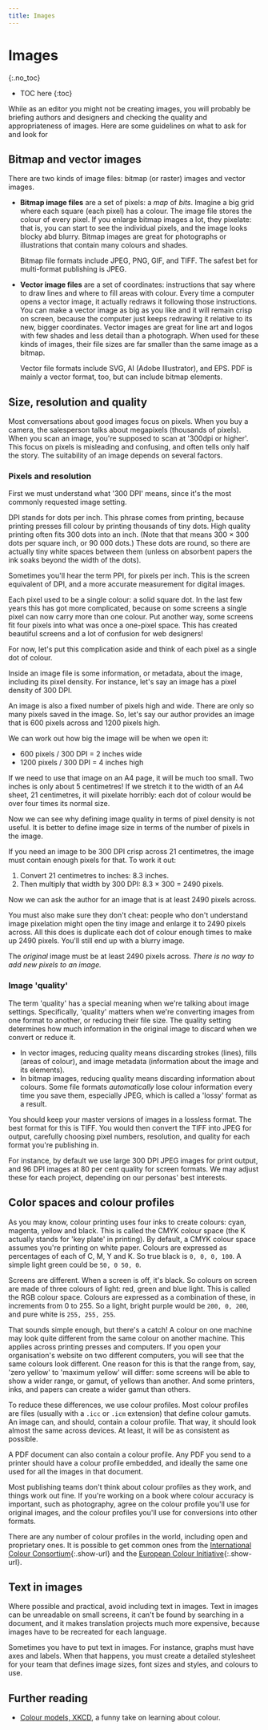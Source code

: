```yaml
---
title: Images
---
```


# Images
{:.no_toc}

* TOC here
{:toc}

While as an editor you might not be creating images, you will probably be briefing authors and designers and checking the quality and appropriateness of images. Here are some guidelines on what to ask for and look for

## Bitmap and vector images

There are two kinds of image files: bitmap (or raster) images and vector images.

- **Bitmap image files** are a set of pixels: a *map* of *bits*. Imagine a big grid where each square (each pixel) has a colour. The image file stores the colour of every pixel. If you enlarge bitmap images a lot, they pixelate: that is, you can start to see the individual pixels, and the image looks blocky abd blurry. Bitmap images are great for photographs or illustrations that contain many colours and shades.

    Bitmap file formats include JPEG, PNG, GIF, and TIFF. The safest bet for multi-format publishing is JPEG.

- **Vector image files** are a set of coordinates: instructions that say where to draw lines and where to fill areas with colour. Every time a computer opens a vector image, it actually redraws it following those instructions. You can make a vector image as big as you like and it will remain crisp on screen, because the computer just keeps redrawing it relative to its new, bigger coordinates. Vector images are great for line art and logos with few shades and less detail than a photograph. When used for these kinds of images, their file sizes are far smaller than the same image as a bitmap.

    Vector file formats include SVG, AI (Adobe Illustrator), and EPS. PDF is mainly a vector format, too, but can include bitmap elements.

## Size, resolution and quality

Most conversations about good images focus on pixels. When you buy a camera, the salesperson talks about megapixels (thousands of pixels). When you scan an image, you're supposed to scan at '300dpi or higher'. This focus on pixels is misleading and confusing, and often tells only half the story. The suitability of an image depends on several factors.

### Pixels and resolution

First we must understand what '300 DPI' means, since it's the most commonly requested image setting.

DPI stands for dots per inch. This phrase comes from printing, because printing presses fill colour by printing thousands of tiny dots. High quality printing often fits 300 dots into an inch. (Note that that means 300 × 300 dots per square inch, or 90&nbsp;000 dots.) These dots are round, so there are actually tiny white spaces between them (unless on absorbent papers the ink soaks beyond the width of the dots).

Sometimes you'll hear the term PPI, for pixels per inch. This is the screen equivalent of DPI, and a more accurate measurement for digital images.

Each pixel used to be a single colour: a solid square dot. In the last few years this has got more complicated, because on some screens a single pixel can now carry more than one colour. Put another way, some screens fit four pixels into what was once a one-pixel space. This has created beautiful screens and a lot of confusion for web designers!

For now, let's put this complication aside and think of each pixel as a single dot of colour.

Inside an image file is some information, or metadata, about the image, including its pixel density. For instance, let's say an image has a pixel density of 300 DPI.

An image is also a fixed number of pixels high and wide. There are only so many pixels saved in the image. So, let's say our author provides an image that is 600 pixels across and 1200 pixels high.

We can work out how big the image will be when we open it:

- 600 pixels / 300 DPI = 2 inches wide
- 1200 pixels / 300 DPI = 4 inches high

If we need to use that image on an A4 page, it will be much too small. Two inches is only about 5 centimetres! If we stretch it to the width of an A4 sheet, 21 centimetres, it will pixelate horribly: each dot of colour would be over four times its normal size.

Now we can see why defining image quality in terms of pixel density is not useful. It is better to define image size in terms of the number of pixels in the image.

If you need an image to be 300 DPI crisp across 21 centimetres, the image must contain enough pixels for that. To work it out:

1. Convert 21 centimetres to inches: 8.3 inches.
2. Then multiply that width by 300 DPI: 8.3 × 300 = 2490 pixels.

Now we can ask the author for an image that is at least 2490 pixels across.

You must also make sure they don't cheat: people who don't understand image pixelation might open the tiny image and enlarge it to 2490 pixels across. All this does is duplicate each dot of colour enough times to make up 2490 pixels. You'll still end up with a blurry image.

The *original* image must be at least 2490 pixels across. *There is no way to add new pixels to an image.*

### Image 'quality'

The term 'quality' has a special meaning when we're talking about image settings. Specifically, 'quality' matters when we're converting images from one format to another, or reducing their file size. The quality setting determines how much information in the original image to discard when we convert or reduce it.

- In vector images, reducing quality means discarding strokes (lines), fills (areas of colour), and image metadata (information about the image and its elements).
- In bitmap images, reducing quality means discarding information about colours. Some file formats *automatically* lose colour information every time you save them, especially JPEG, which is called a 'lossy' format as a result.

You should keep your master versions of images in a lossless format. The best format for this is TIFF. You would then convert the TIFF into JPEG for output, carefully choosing pixel numbers, resolution, and quality for each format you're publishing in.

For instance, by default we use large 300 DPI JPEG images for print output, and 96 DPI images at 80 per cent quality for screen formats. We may adjust these for each project, depending on our personas' best interests.

## Color spaces and colour profiles

As you may know, colour printing uses four inks to create colours: cyan, magenta, yellow and black. This is called the CMYK colour space (the K actually stands for 'key plate' in printing). By default, a CMYK colour space assumes you're printing on white paper. Colours are expressed as percentages of each of C, M, Y and K. So true black is `0, 0, 0, 100`. A simple light green could be `50, 0 50, 0`.

Screens are different. When a screen is off, it's black. So colours on screen are made of three colours of light: red, green and blue light. This is called the RGB colour space. Colours are expressed as a combination of these, in increments from 0 to 255. So a light, bright purple would be `200, 0, 200`, and pure white is `255, 255, 255`.

That sounds simple enough, but there's a catch! A colour on one machine may look quite different from the same colour on another machine. This applies across printing presses and computers. If you open your organisation's website on two different computers, you will see that the same colours look different. One reason for this is that the range from, say, 'zero yellow' to 'maximum yellow' will differ: some screens will be able to show a wider range, or gamut, of yellows than another. And some printers, inks, and papers can create a wider gamut than others.

To reduce these differences, we use colour profiles. Most colour profiles are files (usually with a `.icc` or `.icm` extension) that define colour gamuts. An image can, and should, contain a colour profile. That way, it should look almost the same across devices. At least, it will be as consistent as possible.

A PDF document can also contain a colour profile. Any PDF you send to a printer should have a colour profile embedded, and ideally the same one used for all the images in that document.

Most publishing teams don't think about colour profiles as they work, and things work out fine. If you're working on a book where colour accuracy is important, such as photography, agree on the colour profile you'll use for original images, and the colour profiles you'll use for conversions into other formats.

There are any number of colour profiles in the world, including open and proprietary ones. It is possible to get common ones from the [International Colour Consortium](http://www.color.org){:.show-url} and the [European Colour Initiative](http://eci.org){:.show-url}.

## Text in images

Where possible and practical, avoid including text in images. Text in images can be unreadable on small screens, it can't be found by searching in a document, and it makes translation projects much more expensive, because images have to be recreated for each language.

Sometimes you have to put text in images. For instance, graphs must have axes and labels. When that happens, you must create a detailed stylesheet for your team that defines image sizes, font sizes and styles, and colours to use.

## Further reading

- [Colour models, XKCD](https://xkcd.com/1882/), a funny take on learning about colour.
